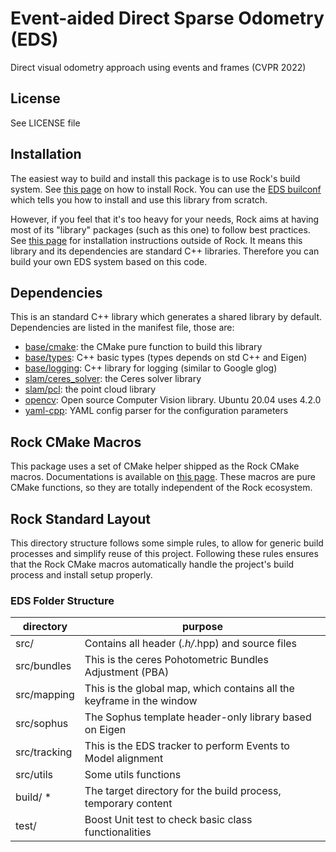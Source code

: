 
Event-aided Direct Sparse Odometry (EDS)
=============
Direct visual odometry approach using events and frames (CVPR 2022)

License
-------
See LICENSE file


Installation
------------
The easiest way to build and install this package is to use Rock's build system.
See [this page](http://rock-robotics.org/documentation/installation.html)
on how to install Rock. You can use the [EDS builconf](https://github.com/uzh-rpg/eds-buildconf)
which tells you how to install and use this library from scratch.

However, if you feel that it's too heavy for your needs, Rock aims at having
most of its "library" packages (such as this one) to follow best practices. See
[this page](http://rock-robotics.org/documentation/packages/outside_of_rock.html)
for installation instructions outside of Rock. It means this library and
its dependencies are standard C++ libraries. Therefore you can build your own
EDS system based on this code.

Dependencies
-----------------
This is an standard C++ library which generates a shared library by default.
Dependencies are listed in the manifest file, those are:

* [base/cmake](https://github.com/rock-core/base-cmake): the CMake pure function to build this library
* [base/types](https://github.com/rock-core/base-types): C++ basic types (types depends on std C++ and Eigen)
* [base/logging](https://github.com/rock-core/base-logging): C++ library for logging (similar to Google glog)
* [slam/ceres_solver](https://github.com/ceres-solver/ceres-solver): the Ceres solver library
* [slam/pcl](https://pointclouds.org): the point cloud library
* [opencv](https://github.com/opencv/opencv/tree/4.2.0): Open source Computer Vision library. Ubuntu 20.04 uses 4.2.0
* [yaml-cpp](https://github.com/jbeder/yaml-cpp): YAML config parser for the configuration parameters


Rock CMake Macros
-----------------
This package uses a set of CMake helper shipped as the Rock CMake macros.
Documentations is available on [this page](http://rock-robotics.org/documentation/packages/cmake_macros.html).
These macros are pure CMake functions, so they are totally independent of the Rock
ecosystem.

Rock Standard Layout
--------------------
This directory structure follows some simple rules, to allow for generic build
processes and simplify reuse of this project. Following these rules ensures that
the Rock CMake macros automatically handle the project's build process and
install setup properly.

### EDS Folder Structure

| directory         |       purpose                                                        |
| ----------------- | ------------------------------------------------------               |
| src/              | Contains all header (*.h/*.hpp) and source files                     |
| src/bundles       | This is the ceres Pohotometric Bundles Adjustment (PBA)              |
| src/mapping       | This is the global map, which contains all the keyframe in the window|
| src/sophus        | The Sophus template header-only library based on Eigen               |
| src/tracking      | This is the EDS tracker to perform Events to Model alignment         |
| src/utils         | Some utils functions                                                 |
| build/ *          | The target directory for the build process, temporary content        |
| test/             | Boost Unit test to check basic class functionalities                 |

